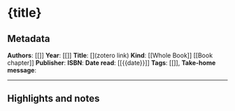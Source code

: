 # {title}

## Metadata

**Authors**: [[]]
**Year**: [[]]
**Title**: [](zotero link)
**Kind**: [[Whole Book]] [[Book chapter]]
**Publisher**: 
**ISBN**: 
**Date read**: [[{{date}}]]
**Tags**: [[]],
**Take-home message**: 

---

## Highlights and notes
